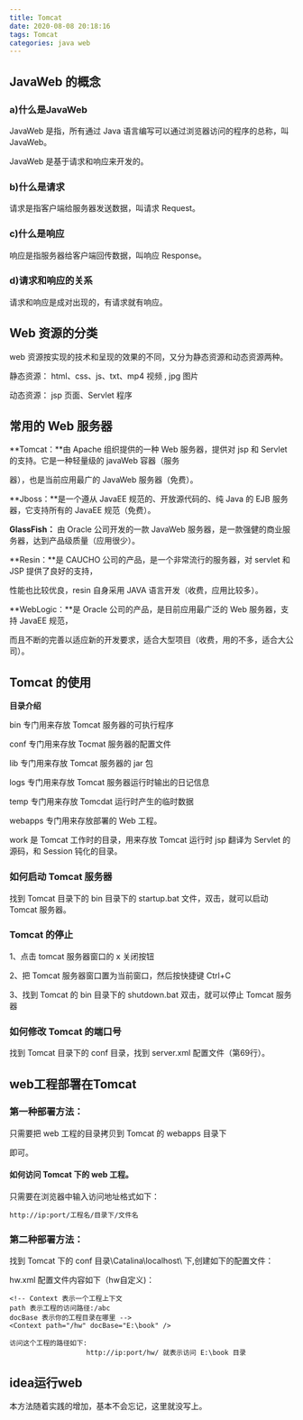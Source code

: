 ```yaml
---
title: Tomcat
date: 2020-08-08 20:18:16
tags: Tomcat
categories: java web
---
```

## **JavaWeb** **的概念** 

### a)什么是JavaWeb

JavaWeb 是指，所有通过 Java 语言编写可以通过浏览器访问的程序的总称，叫 JavaWeb。 

JavaWeb 是基于请求和响应来开发的。 

### b)什么是请求

请求是指客户端给服务器发送数据，叫请求 Request。 

### c)什么是响应

响应是指服务器给客户端回传数据，叫响应 Response。 

### d)请求和响应的关系 

请求和响应是成对出现的，有请求就有响应。

## **Web** **资源的分类** 

web 资源按实现的技术和呈现的效果的不同，又分为静态资源和动态资源两种。 

静态资源： html、css、js、txt、mp4 视频 , jpg 图片 

动态资源： jsp 页面、Servlet 程序 

## 常用的 **Web** **服务器** 

**Tomcat：**由 Apache 组织提供的一种 Web 服务器，提供对 jsp 和 Servlet 的支持。它是一种轻量级的 javaWeb 容器（服务 

器），也是当前应用最广的 JavaWeb 服务器（免费）。 

**Jboss：**是一个遵从 JavaEE 规范的、开放源代码的、纯 Java 的 EJB 服务器，它支持所有的 JavaEE 规范（免费）。 

**GlassFish：** 由 Oracle 公司开发的一款 JavaWeb 服务器，是一款强健的商业服务器，达到产品级质量（应用很少）。 

**Resin：**是 CAUCHO 公司的产品，是一个非常流行的服务器，对 servlet 和 JSP 提供了良好的支持， 

性能也比较优良，resin 自身采用 JAVA 语言开发（收费，应用比较多）。 

**WebLogic：**是 Oracle 公司的产品，是目前应用最广泛的 Web 服务器，支持 JavaEE 规范， 

而且不断的完善以适应新的开发要求，适合大型项目（收费，用的不多，适合大公司）。

## **Tomcat** **的使用**

**目录介绍** 

bin             专门用来存放 Tomcat 服务器的可执行程序 

conf           专门用来存放 Tocmat 服务器的配置文件 

lib              专门用来存放 Tomcat 服务器的 jar 包 

logs           专门用来存放 Tomcat 服务器运行时输出的日记信息 

temp         专门用来存放 Tomcdat 运行时产生的临时数据 

webapps  专门用来存放部署的 Web 工程。 

work         是 Tomcat 工作时的目录，用来存放 Tomcat 运行时 jsp 翻译为 Servlet 的源码，和 Session 钝化的目录。

### 如何启动 **Tomcat** **服务器** 

找到 Tomcat 目录下的 bin 目录下的 startup.bat 文件，双击，就可以启动 Tomcat 服务器。

### **Tomcat** **的停止** 

1、点击 tomcat 服务器窗口的 x 关闭按钮 

2、把 Tomcat 服务器窗口置为当前窗口，然后按快捷键 Ctrl+C 

3、找到 Tomcat 的 bin 目录下的 shutdown.bat 双击，就可以停止 Tomcat 服务器

### **如何修改** **Tomcat** **的端口号** 

找到 Tomcat 目录下的 conf 目录，找到 server.xml 配置文件（第69行）。

## web工程部署在**Tomcat** 

### 第一种部署方法：

只需要把 web 工程的目录拷贝到 Tomcat 的 webapps 目录下 

即可。 

#### **如何访问** **Tomcat** **下的** **web** **工程。** 

只需要在浏览器中输入访问地址格式如下： 

```
http://ip:port/工程名/目录下/文件名
```



### **第二种部署方法：** 

找到 Tomcat 下的 conf 目录\Catalina\localhost\ 下,创建如下的配置文件：

hw.xml 配置文件内容如下（hw自定义)：

```
<!-- Context 表示一个工程上下文 
path 表示工程的访问路径:/abc 
docBase 表示你的工程目录在哪里 --> 
<Context path="/hw" docBase="E:\book" />
```

```
访问这个工程的路径如下:
                   http://ip:port/hw/ 就表示访问 E:\book 目录
```

## idea运行web

本方法随着实践的增加，基本不会忘记，这里就没写上。